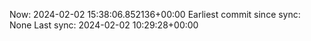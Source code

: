 Now: 2024-02-02 15:38:06.852136+00:00 Earliest commit since sync: None Last sync: 2024-02-02 10:29:28+00:00
